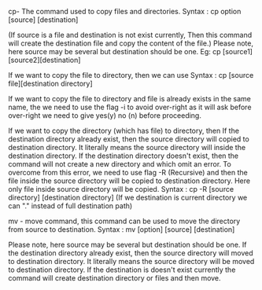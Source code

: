 cp- The command used to copy files and directories. 
Syntax :  cp option [source] [destination]

(If source is a file and destination is not exist currently, Then this command will create the destination file and copy the content of the file.)
Please note, here source may be several but destination should be one.
Eg: cp [source1][source2][destination]

If we want to copy the file to directory, then we can use 
Syntax : cp [source file][destination directory]

If we want to copy the file to directory and file is already exists in the same name,  the we need to use the flag -i to avoid over-right as it will ask before over-right we need to give yes(y) no (n) before proceeding.

If we want to copy the directory (which has file) to directory, then
If the destination directory already exist, then the source directory will copied to destination directory. It literally means the source directory will inside the destination directory.
If the destination directory doesn't exist, then the command will not create a new directory and which omit an error. To overcome from this error, we need to use flag -R (Recursive) and then the file inside the source directory will be copied to destination directory. Here only file inside source directory will be copied.
Syntax : cp -R [source directory] [destination directory]
(If we destination is current directory we can "." instead of full destination path)

mv - move command, this command can be used to move the directory from source to destination.
Syntax : mv [option] [source] [destination]

Please note, here source may be several but destination should be one.
 If the destination directory already exist, then the source directory will moved to destination directory. It literally means the source directory will be moved to destination directory.
If the destination is doesn't exist currently the command will create destination directory or files and then move.  